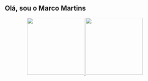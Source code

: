 ## Olá, sou o Marco Martins
<div align="center">
  <a href="https://github.com/marcoadmartins7">
  <img height="180em" src="https://github-readme-stats.vercel.app/api?username=marcoadmartins7&show_icons=true&theme=dark&include_all_commits=true&count_public=true&count_private=true"/>
  <img height="180em" src="https://github-readme-stats.vercel.app/api/top-langs/?username=marcoadmartins7&layout=compact&langs_count=7&theme=dark"/>
</div>
